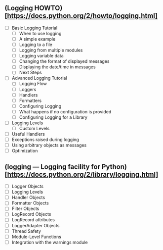 ## (Logging HOWTO)[https://docs.python.org/2/howto/logging.html]

- [ ] Basic Logging Tutorial
    - [ ] When to use logging
    - [ ] A simple example
    - [ ] Logging to a file
    - [ ] Logging from multiple modules
    - [ ] Logging variable data
    - [ ] Changing the format of displayed messages
    - [ ] Displaying the date/time in messages
    - [ ] Next Steps
- [ ] Advanced Logging Tutorial
    - [ ] Logging Flow
    - [ ] Loggers
    - [ ] Handlers
    - [ ] Formatters
    - [ ] Configuring Logging
    - [ ] What happens if no configuration is provided
    - [ ] Configuring Logging for a Library
- [ ] Logging Levels
    - [ ] Custom Levels
- [ ] Useful Handlers
- [ ] Exceptions raised during logging
- [ ] Using arbitrary objects as messages
- [ ] Optimization

## (logging — Logging facility for Python)[https://docs.python.org/2/library/logging.html]

- [ ] Logger Objects
- [ ] Logging Levels
- [ ] Handler Objects
- [ ] Formatter Objects
- [ ] Filter Objects
- [ ] LogRecord Objects
- [ ] LogRecord attributes
- [ ] LoggerAdapter Objects
- [ ] Thread Safety
- [ ] Module-Level Functions
- [ ] Integration with the warnings module
